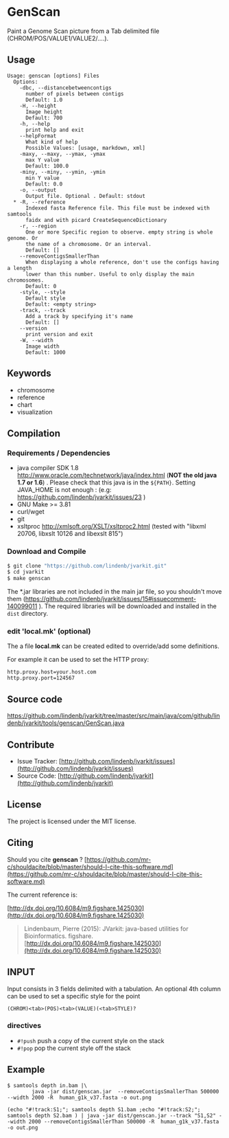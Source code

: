 # GenScan

Paint a Genome Scan picture from a Tab delimited file (CHROM/POS/VALUE1/VALUE2/....).


## Usage

```
Usage: genscan [options] Files
  Options:
    -dbc, --distancebetweencontigs
      number of pixels between contigs
      Default: 1.0
    -H, --height
      Image height
      Default: 700
    -h, --help
      print help and exit
    --helpFormat
      What kind of help
      Possible Values: [usage, markdown, xml]
    -maxy, --maxy, --ymax, -ymax
      max Y value
      Default: 100.0
    -miny, --miny, --ymin, -ymin
      min Y value
      Default: 0.0
    -o, --output
      Output file. Optional . Default: stdout
  * -R, --reference
      Indexed fasta Reference file. This file must be indexed with samtools 
      faidx and with picard CreateSequenceDictionary
    -r, --region
      One or more Specific region to observe. empty string is whole genome. Or 
      the name of a chromosome. Or an interval.
      Default: []
    --removeContigsSmallerThan
      When displaying a whole reference, don't use the configs having a length 
      lower than this number. Useful to only display the main chromosomes.
      Default: 0
    -style, --style
      Default style
      Default: <empty string>
    -track, --track
      Add a track by specifying it's name
      Default: []
    --version
      print version and exit
    -W, --width
      Image width
      Default: 1000

```


## Keywords

 * chromosome
 * reference
 * chart
 * visualization


## Compilation

### Requirements / Dependencies

* java compiler SDK 1.8 http://www.oracle.com/technetwork/java/index.html (**NOT the old java 1.7 or 1.6**) . Please check that this java is in the `${PATH}`. Setting JAVA_HOME is not enough : (e.g: https://github.com/lindenb/jvarkit/issues/23 )
* GNU Make >= 3.81
* curl/wget
* git
* xsltproc http://xmlsoft.org/XSLT/xsltproc2.html (tested with "libxml 20706, libxslt 10126 and libexslt 815")


### Download and Compile

```bash
$ git clone "https://github.com/lindenb/jvarkit.git"
$ cd jvarkit
$ make genscan
```

The *.jar libraries are not included in the main jar file, so you shouldn't move them (https://github.com/lindenb/jvarkit/issues/15#issuecomment-140099011 ).
The required libraries will be downloaded and installed in the `dist` directory.

### edit 'local.mk' (optional)

The a file **local.mk** can be created edited to override/add some definitions.

For example it can be used to set the HTTP proxy:

```
http.proxy.host=your.host.com
http.proxy.port=124567
```
## Source code 

[https://github.com/lindenb/jvarkit/tree/master/src/main/java/com/github/lindenb/jvarkit/tools/genscan/GenScan.java
](https://github.com/lindenb/jvarkit/tree/master/src/main/java/com/github/lindenb/jvarkit/tools/genscan/GenScan.java
)
## Contribute

- Issue Tracker: [http://github.com/lindenb/jvarkit/issues](http://github.com/lindenb/jvarkit/issues)
- Source Code: [http://github.com/lindenb/jvarkit](http://github.com/lindenb/jvarkit)

## License

The project is licensed under the MIT license.

## Citing

Should you cite **genscan** ? [https://github.com/mr-c/shouldacite/blob/master/should-I-cite-this-software.md](https://github.com/mr-c/shouldacite/blob/master/should-I-cite-this-software.md)

The current reference is:

[http://dx.doi.org/10.6084/m9.figshare.1425030](http://dx.doi.org/10.6084/m9.figshare.1425030)

> Lindenbaum, Pierre (2015): JVarkit: java-based utilities for Bioinformatics. figshare.
> [http://dx.doi.org/10.6084/m9.figshare.1425030](http://dx.doi.org/10.6084/m9.figshare.1425030)


## INPUT



Input consists in 3 fields delimited with a tabulation. An optional 4th column can be used to set a specific style for the point

```
(CHROM)<tab>(POS)<tab>(VALUE)(<tab>STYLE)?
```

### directives

* `#!push` push a copy of the current style on the stack
* `#!pop` pop the current style off the stack

## Example

```
$ samtools depth in.bam |\
		java -jar dist/genscan.jar  --removeContigsSmallerThan 500000 --width 2000 -R  human_g1k_v37.fasta -o out.png
```	

```
(echo "#!track:S1;"; samtools depth S1.bam ;echo "#!track:S2;"; samtools depth S2.bam ) | java -jar dist/genscan.jar --track "S1,S2" --width 2000 --removeContigsSmallerThan 500000 -R  human_g1k_v37.fasta -o out.png
```



